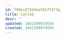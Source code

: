 ```yaml
---
id: T98miO7IG4oaYEk7YZrVp
title: Called
desc: ''
updated: 1641399474554
created: 1641399474554
---
```


